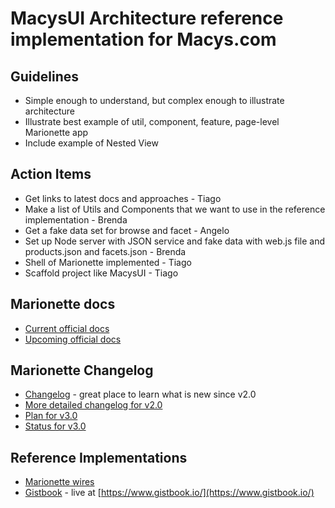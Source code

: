 # MacysUI Architecture reference implementation for Macys.com

## Guidelines
* Simple enough to understand, but complex enough to illustrate architecture
* Illustrate best example of util, component, feature, page-level Marionette app
* Include example of Nested View

## Action Items
* Get links to latest docs and approaches - Tiago
* Make a list of Utils and Components that we want to use in the reference implementation - Brenda
* Get a fake data set for browse and facet - Angelo
* Set up Node server with JSON service and fake data with web.js file and products.json and facets.json - Brenda
* Shell of Marionette implemented - Tiago
* Scaffold project like MacysUI - Tiago

## Marionette docs
* [Current official docs](http://marionettejs.com/docs/current)
* [Upcoming official docs](http://dev.marionettejs.com/docs/current)

## Marionette Changelog
* [Changelog](https://github.com/marionettejs/backbone.marionette/releases) - great place to learn what is new since v2.0
* [More detailed changelog for v2.0](https://github.com/MarionetteLabs/marionette-changelog-detail)
* [Plan for v3.0](https://github.com/marionettejs/backbone.marionette/issues/1796)
* [Status for v3.0](https://github.com/marionettejs/backbone.marionette/issues?q=is%3Aissue+milestone%3Av3.0.0)

## Reference Implementations
* [Marionette wires](https://github.com/thejameskyle/marionette-wires)
* [Gistbook](https://github.com/jmeas/gistbook) - live at [https://www.gistbook.io/](https://www.gistbook.io/)
